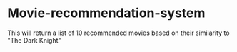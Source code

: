 # Movie-recommendation-system
This will return a list of 10 recommended movies based on their similarity to "The Dark Knight"
